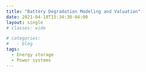 ```yaml
---
title: "Battery Degradation Modeling and Valuation"
date: 2021-04-18T15:34:30-04:00
layout: single
# classes: wide

# categories:
#   - blog
tags:
  - Energy storage
  - Power systems
---
```

